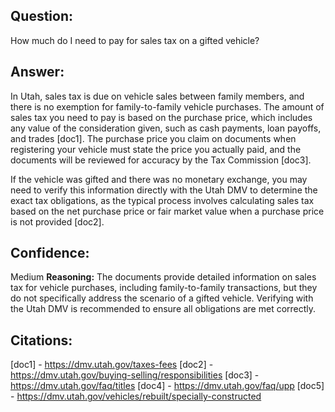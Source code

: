 ## Question:
How much do I need to pay for sales tax on a gifted vehicle?

## Answer:
In Utah, sales tax is due on vehicle sales between family members, and there is no exemption for family-to-family vehicle purchases. The amount of sales tax you need to pay is based on the purchase price, which includes any value of the consideration given, such as cash payments, loan payoffs, and trades [doc1]. The purchase price you claim on documents when registering your vehicle must state the price you actually paid, and the documents will be reviewed for accuracy by the Tax Commission [doc3].

If the vehicle was gifted and there was no monetary exchange, you may need to verify this information directly with the Utah DMV to determine the exact tax obligations, as the typical process involves calculating sales tax based on the net purchase price or fair market value when a purchase price is not provided [doc2].

## Confidence:
Medium
**Reasoning:** The documents provide detailed information on sales tax for vehicle purchases, including family-to-family transactions, but they do not specifically address the scenario of a gifted vehicle. Verifying with the Utah DMV is recommended to ensure all obligations are met correctly.

## Citations:
[doc1] - https://dmv.utah.gov/taxes-fees
[doc2] - https://dmv.utah.gov/buying-selling/responsibilities
[doc3] - https://dmv.utah.gov/faq/titles
[doc4] - https://dmv.utah.gov/faq/upp
[doc5] - https://dmv.utah.gov/vehicles/rebuilt/specially-constructed
